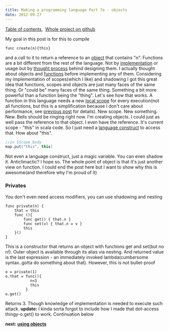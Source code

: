 ```yaml
---
title: Making a programming language Part 7a - objects
date: 2012-09-27
---
```


[Table of contents](/posts/2012-08-29-creating-a-language-1), 
[Whole project on github](https://github.com/edofic/scrat-lang)

My goal in this post is for this to compile

    func create(n){this}

and a call to it to return a reference to an
[object](http://en.wikipedia.org/wiki/Object_%28computer_science%29 "Object (computer science)")
that contains "n". Functions are a bit different from the rest of the
language. Not by
[implementation](http://en.wikipedia.org/wiki/Implementation "Implementation")
or usage but by [thought
process](http://en.wikipedia.org/wiki/Thought "Thought") behind
designing them. I actually thought about objects and
[functions](http://en.wikipedia.org/wiki/Function_%28mathematics%29 "Function (mathematics)")
before implementing any of them. Considering my implementation of
scopes(which I like) and shadowing I got this great idea that functions,
scopes and objects are just many faces of the same thing. Or "could be"
many faces of the same thing. Something a bit more powerful than a
function being the "thing". Let's see how that works. A function in this
language needs a new [local
scope](http://en.wikipedia.org/wiki/Local_variable "Local variable") for
every execution(not all functions, but this is a simplification because
I don't care about performance, see [previous
post](/posts/2012-09-25-creating-a-language-6)
for details). New scope. New something. New. Bells should be ringing
right now. I'm creating objects. I could just as well pass the reference
to that object. I even have the reference. It's current scope - "this"
in scala code. So I just need a [language
construct](http://en.wikipedia.org/wiki/Language_construct "Language construct")
to access that. How about "this".
```scala
//in SScope body
map.put("this", this)
```

Not even a language construct, just a magic variable. You can even
shadow it. Anticlimactic? I hope so. The whole point of object is that
it's just another view on function. I could end the post here but I want
to show why this is awesome(and therefore why I'm proud of it)

### Privates

You don't even need access modifiers, you can use shadowing and nesting

    func private(n) {
        that = this
        func (){
            func get() { that.n }
            func set(v) { that.n = v }
            this
        }()
    }

This is a constructor that returns an object with functions get and
set(but no n!). Outer object is available through its alias via nesting.
And returned value is the last expression - an immediately invoked
lambda(cumbersome syntax..gotta do something about that). However, this
is not bullet-proof

    o = private(1)
    o.that = func(){
               n=3
               this
             }
    o.get()

Returns 3. Though knowledge of implementation is needed to execute such
attack. **update:** I kinda sorta forgot to include how I made that
dot-access thingy-o.get() to work. Continuation below

**next: [using objects](/posts/2012-10-08-creating-a-language-7b)**
